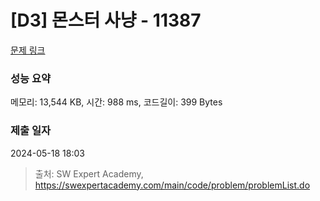 # [D3] 몬스터 사냥 - 11387 

[문제 링크](https://swexpertacademy.com/main/code/problem/problemDetail.do?contestProbId=AXb6LR76vCcDFARR) 

### 성능 요약

메모리: 13,544 KB, 시간: 988 ms, 코드길이: 399 Bytes

### 제출 일자

2024-05-18 18:03



> 출처: SW Expert Academy, https://swexpertacademy.com/main/code/problem/problemList.do